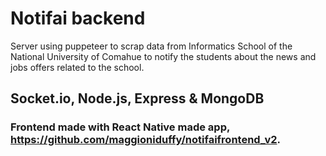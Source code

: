 # Notifai backend
Server using puppeteer to scrap data from Informatics School of the National University of Comahue to notify the students about the news and jobs offers related to the school. 
## Socket.io, Node.js, Express & MongoDB

### Frontend made with React Native made app, https://github.com/maggioniduffy/notifaifrontend_v2.
